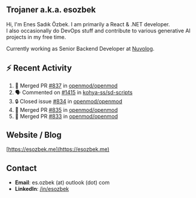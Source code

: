 ##  Trojaner a.k.a. esozbek
Hi, I'm Enes Sadık Özbek. I am primarily a React & .NET developer.  
I also occasionally do DevOps stuff and contribute to various generative AI projects in my free time.

Currently working as Senior Backend Developer at [Nuvolog](https://nuvolog.com/).

## :zap: Recent Activity

<!--START_SECTION:activity-->
1. 🎉 Merged PR [#837](https://github.com/openmod/openmod/pull/837) in [openmod/openmod](https://github.com/openmod/openmod)
2. 🗣 Commented on [#1415](https://github.com/kohya-ss/sd-scripts/issues/1415#issuecomment-2223113233) in [kohya-ss/sd-scripts](https://github.com/kohya-ss/sd-scripts)
3. 🔒 Closed issue [#834](https://github.com/openmod/openmod/issues/834) in [openmod/openmod](https://github.com/openmod/openmod)
4. 🎉 Merged PR [#835](https://github.com/openmod/openmod/pull/835) in [openmod/openmod](https://github.com/openmod/openmod)
5. 🎉 Merged PR [#833](https://github.com/openmod/openmod/pull/833) in [openmod/openmod](https://github.com/openmod/openmod)
<!--END_SECTION:activity-->

## Website / Blog
[https://esozbek.me](https://esozbek.me)

## Contact
- **Email**: es.ozbek (at) outlook (dot) com
- **LinkedIn**: [/in/esozbek](https://linkedin.com/in/esozbek)
